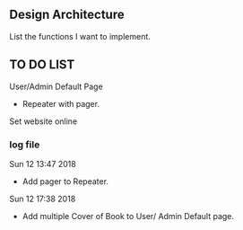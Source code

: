 ## Design Architecture 

 List the functions I want to implement.

## TO DO LIST 

 User/Admin Default Page 
 - Repeater with pager. 

 Set website online

### log file

Sun 12 13:47 2018 
- Add pager to Repeater. 

Sun 12 17:38 2018 
- Add multiple Cover of Book to User/ Admin Default page.
